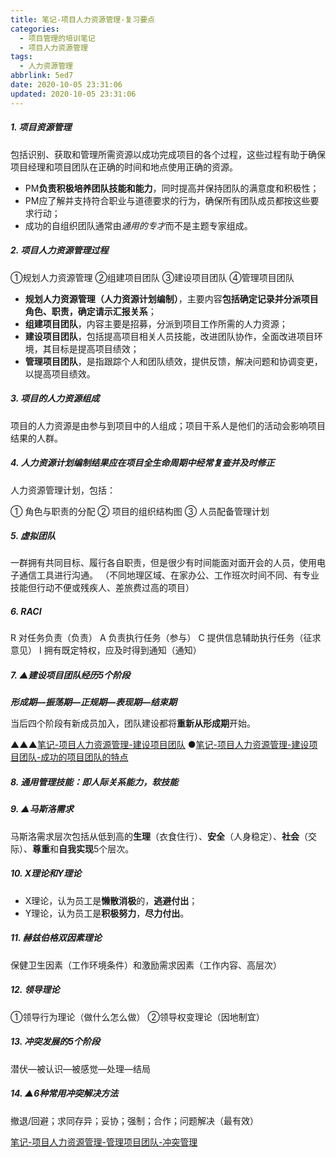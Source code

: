 ```yaml
---
title: 笔记-项目人力资源管理-复习要点
categories:
  - 项目管理的培训笔记
  - 项目人力资源管理
tags:
  - 人力资源管理
abbrlink: 5ed7
date: 2020-10-05 23:31:06
updated: 2020-10-05 23:31:06
---
```


##### 1. 项目资源管理

包括识别、获取和管理所需资源以成功完成项目的各个过程，这些过程有助于确保项目经理和项目团队在正确的时间和地点使用正确的资源。

- PM**负责积极培养团队技能和能力**，同时提高并保持团队的满意度和积极性；
- PM应了解并支持符合职业与道德要求的行为，确保所有团队成员都按这些要求行动；
- 成功的自组织团队通常由*通用的专才*而不是主题专家组成。

<!-- more -->

##### 2. 项目人力资源管理过程

①规划人力资源管理
②组建项目团队
③建设项目团队
④管理项目团队

- **规划人力资源管理（人力资源计划编制）**，主要内容**包括确定记录并分派项目角色、职责，确定请示汇报关系**；
- **组建项目团队**，内容主要是招募，分派到项目工作所需的人力资源；
- **建设项目团队**，包括提高项目相关人员技能，改进团队协作，全面改进项目环境，其目标是提高项目绩效；
- **管理项目团队**，是指跟踪个人和团队绩效，提供反馈，解决问题和协调变更，以提高项目绩效。

##### 3. 项目的人力资源组成

项目的人力资源是由参与到项目中的人组成；项目干系人是他们的活动会影响项目结果的人群。

##### 4. 人力资源计划编制结果应在项目全生命周期中经常复查并及时修正

人力资源管理计划，包括：

① 角色与职责的分配
② 项目的组织结构图
③ 人员配备管理计划

##### 5. 虚拟团队

一群拥有共同目标、履行各自职责，但是很少有时间能面对面开会的人员，使用电子通信工具进行沟通。
（不同地理区域、在家办公、工作班次时间不同、有专业技能但行动不便或残疾人、差旅费过高的项目）

##### 6. RACI

R 对任务负责（负责）
A 负责执行任务（参与）
C 提供信息辅助执行任务（征求意见）
I 拥有既定特权，应及时得到通知（通知）

##### 7. ▲建设项目团队经历5个阶段

***形成期—振荡期—正规期—表现期—结束期***

当后四个阶段有新成员加入，团队建设都将**重新从形成期**开始。

▲▲▲[笔记-项目人力资源管理-建设项目团队](3e8c.html)
●[笔记-项目人力资源管理-建设项目团队-成功的项目团队的特点](aa12.html)

##### 8. 通用管理技能：即人际关系能力，软技能

##### 9. ▲马斯洛需求

马斯洛需求层次包括从低到高的**生理**（衣食住行）、**安全**（人身稳定）、**社会**（交际）、**尊重**和**自我实现**5个层次。

##### 10. X理论和Y理论

- X理论，认为员工是**懒散消极**的，**逃避付出**；
- Y理论，认为员工是**积极努力**，**尽力付出**。

##### 11. 赫兹伯格双因素理论

保健卫生因素（工作环境条件）和激励需求因素（工作内容、高层次）

##### 12. 领导理论

①领导行为理论（做什么怎么做）
②领导权变理论（因地制宜）

##### 13. 冲突发展的5个阶段

潜伏—被认识—被感觉—处理—结局

##### 14. ▲6种常用冲突解决方法

撤退/回避；求同存异；妥协；强制；合作；问题解决（最有效）

[笔记-项目人力资源管理-管理项目团队-冲突管理](e1bc.html)
